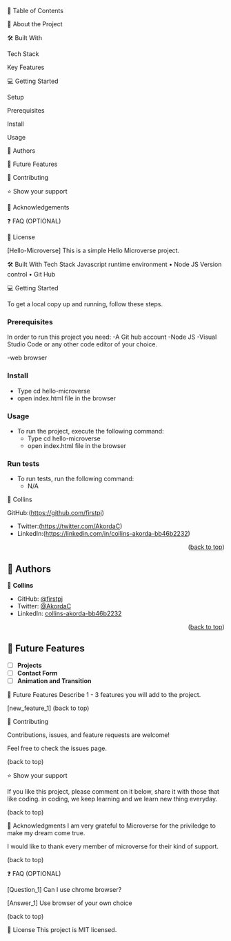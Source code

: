 📗 Table of Contents

📖 About the Project

🛠 Built With

Tech Stack

Key Features

💻 Getting Started

Setup

Prerequisites

Install

Usage

👥 Authors

🔭 Future Features

🤝 Contributing

⭐️ Show your support

🙏 Acknowledgements

❓ FAQ (OPTIONAL)

📝 License

[Hello-Microverse]
This is a simple Hello Microverse project.

🛠 Built With
Tech Stack
Javascript runtime environment
 • Node JS
Version control
 • Git Hub

💻 Getting Started

To get a local copy up and running, follow these steps.

### Prerequisites

In order to run this project you need:
-A Git hub account
-Node JS
-Visual Studio Code or any other code editor of your choice.

-web browser


### Install

- Type cd hello-microverse
- open index.html file in the browser

### Usage

- To run the project, execute the following command:
  - Type cd hello-microverse
  - open index.html file in the browser

### Run tests

- To run tests, run the following command:
  - N/A

👤 Collins

GitHub:(https://github.com/firstpj)
- Twitter:(https://twitter.com/AkordaC)
- LinkedIn:(https://linkedin.com/in/collins-akorda-bb46b2232)


<p align="right">(<a href="#readme-top">back to top</a>)</p>

<!-- AUTHORS -->

## 👥 Authors <a name="authors"></a>

👤 **Collins**

- GitHub: [@firstpj](https://github.com/firstpj)
- Twitter: [@AkordaC](https://twitter.com/AkordaC)
- LinkedIn: [collins-akorda-bb46b2232](https://linkedin.com/in/[collin-akorda-bb46b2232)

<p align="right">(<a href="#readme-top">back to top</a>)</p>

<!-- FUTURE FEATURES -->

## 🔭 Future Features <a name="future-features"></a>

- [ ] **Projects**
- [ ] **Contact Form**
- [ ] **Animation and Transition**

🔭 Future Features
Describe 1 - 3 features you will add to the project.

 [new_feature_1]
(back to top)

🤝 Contributing

Contributions, issues, and feature requests are welcome!

Feel free to check the issues page.

(back to top)

⭐️ Show your support

If you like this project, please comment on it below, share it with those that like coding. in coding, we keep learning and we learn new thing everyday.

(back to top)

🙏 Acknowledgments
I am very grateful to Microverse for the priviledge to make my dream come true.

I would like to thank every member of microverse for their kind of support.

(back to top)

❓ FAQ (OPTIONAL)

[Question_1] Can I use chrome browser?

[Answer_1] Use browser of your own choice

(back to top)

📝 License
This project is MIT licensed.
